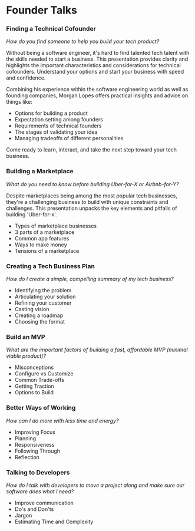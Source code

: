 # Founder Talks

### Finding a Technical Cofounder

_How do you find someone to help you build your tech product?_

Without being a software engineer, it's hard to find talented tech talent with the skills needed to start a business. This presentation provides clarity and highlights the important characteristics and considerations for technical cofounders. Understand your options and start your business with speed and confidence.

Combining his experience within the software engineering world as well as founding companies, Morgan Lopes offers practical insights and advice on things like:

* Options for building a product
* Expectation setting among founders
* Requirements of technical founders
* The stages of validating your idea
* Managing tradeoffs of different personalities

Come ready to learn, interact, and take the next step toward your tech business.

### Building a Marketplace

_What do you need to know before building Uber-for-X or Airbnb-for-Y?_

Despite marketplaces being among the most popular tech businesses, they're a challenging business to build with unique constraints and challenges. This presentation unpacks the key elements and pitfalls of building 'Uber-for-x'.&#x20;

* Types of marketplace businesses
* 3 parts of a marketplace
* Common app features
* Ways to make money
* Tensions of a marketplace

### Creating a Tech Business Plan

_How do I create a simple, compelling summary of my tech business?_

* Identifying the problem
* Articulating your solution
* Refining your customer
* Casting vision
* Creating a roadmap
* Choosing the format

### Build an MVP

_What are the important factors of building a fast, affordable MVP (minimal viable product)?_

* Misconceptions
* Configure vs Customize
* Common Trade-offs
* Getting Traction
* Options to Build

### Better Ways of Working

_How can I do more with less time and energy?_

* Improving Focus
* Planning
* Responsiveness
* Following Through
* Reflection

### Talking to Developers

_How do I talk with developers to move a project along and make sure our software does what I need?_

* Improve communication
* Do's and Don'ts
* Jargon
* Estimating Time and Complexity
